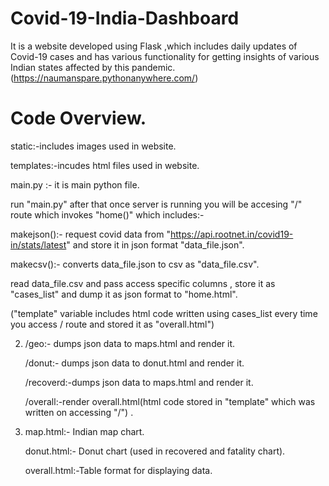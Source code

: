 # Covid-19-India-Dashboard
It is a website developed using Flask ,which includes daily updates of Covid-19 cases and has various functionality for getting insights of various Indian states affected by this pandemic.(https://naumanspare.pythonanywhere.com/)



# Code Overview.

  static:-includes images used in website.
  
  templates:-incudes html files used in website.
  
  main.py :- it is main python file.
  
  
  
  
run "main.py" after that once server is running you will be accesing "/" route which invokes "home()" which includes:-

makejson():- request covid data from "https://api.rootnet.in/covid19-in/stats/latest" and store it in json format "data_file.json".

makecsv():- converts data_file.json  to csv  as "data_file.csv".

read data_file.csv and pass access specific columns , store it as "cases_list" and dump it as json format to "home.html". 

("template" variable includes html code written using cases_list every time you access / route and stored it as "overall.html")
    
    
    
    
2. /geo:- dumps json data to maps.html and render it.

   /donut:- dumps json data to donut.html and render it.
   
   /recoverd:-dumps json data to maps.html and render it.
   
   /overall:-render overall.html(html code stored in "template" which was written on accessing "/") .
   
   
   
   
 3. map.html:- Indian map chart.
 
    donut.html:- Donut chart (used in recovered and  fatality chart).
    
    overall.html:-Table format for displaying data. 
